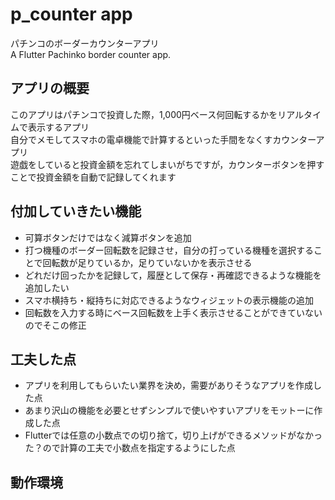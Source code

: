 # p_counter app

パチンコのボーダーカウンターアプリ<br>
A Flutter Pachinko border counter app.

## アプリの概要

このアプリはパチンコで投資した際，1,000円ベース何回転するかをリアルタイムで表示するアプリ<br>
自分でメモしてスマホの電卓機能で計算するといった手間をなくすカウンターアプリ<br>
遊戯をしていると投資金額を忘れてしまいがちですが，カウンターボタンを押すことで投資金額を自動で記録してくれます<br>


## 付加していきたい機能

- 可算ボタンだけではなく減算ボタンを追加
- 打つ機種のボーダー回転数を記録させ，自分の打っている機種を選択することで回転数が足りているか，足りていないかを表示させる
- どれだけ回ったかを記録して，履歴として保存・再確認できるような機能を追加したい
- スマホ横持ち・縦持ちに対応できるようなウィジェットの表示機能の追加
- 回転数を入力する時にベース回転数を上手く表示させることができていないのでそこの修正



## 工夫した点

- アプリを利用してもらいたい業界を決め，需要がありそうなアプリを作成した点
- あまり沢山の機能を必要とせずシンプルで使いやすいアプリをモットーに作成した点
- Flutterでは任意の小数点での切り捨て，切り上げができるメソッドがなかった？ので計算の工夫で小数点を指定するようにした点


##  動作環境


